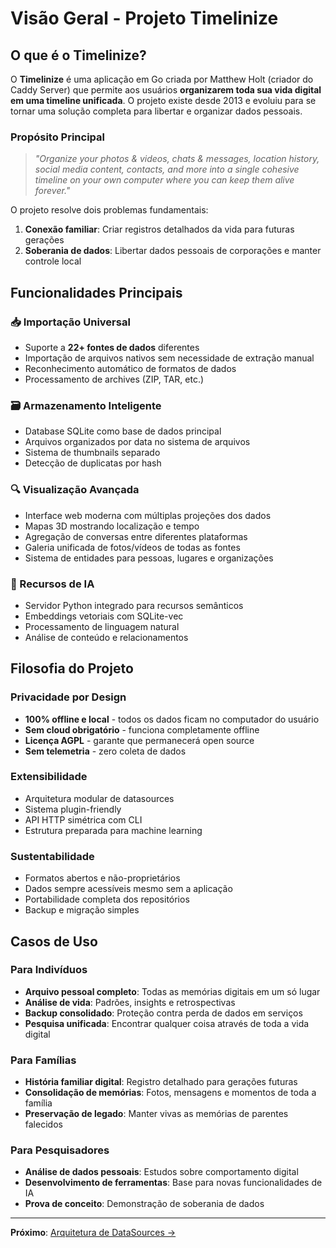 # Visão Geral - Projeto Timelinize

## O que é o Timelinize?

O **Timelinize** é uma aplicação em Go criada por Matthew Holt (criador do Caddy Server) que permite aos usuários **organizarem toda sua vida digital em uma timeline unificada**. O projeto existe desde 2013 e evoluiu para se tornar uma solução completa para libertar e organizar dados pessoais.

### Propósito Principal

> *"Organize your photos & videos, chats & messages, location history, social media content, contacts, and more into a single cohesive timeline on your own computer where you can keep them alive forever."*

O projeto resolve dois problemas fundamentais:
1. **Conexão familiar**: Criar registros detalhados da vida para futuras gerações
2. **Soberania de dados**: Libertar dados pessoais de corporações e manter controle local

## Funcionalidades Principais

### 📥 Importação Universal
- Suporte a **22+ fontes de dados** diferentes
- Importação de arquivos nativos sem necessidade de extração manual
- Reconhecimento automático de formatos de dados
- Processamento de archives (ZIP, TAR, etc.)

### 🗃️ Armazenamento Inteligente
- Database SQLite como base de dados principal
- Arquivos organizados por data no sistema de arquivos
- Sistema de thumbnails separado
- Detecção de duplicatas por hash

### 🔍 Visualização Avançada
- Interface web moderna com múltiplas projeções dos dados
- Mapas 3D mostrando localização e tempo
- Agregação de conversas entre diferentes plataformas
- Galeria unificada de fotos/vídeos de todas as fontes
- Sistema de entidades para pessoas, lugares e organizações

### 🤖 Recursos de IA
- Servidor Python integrado para recursos semânticos
- Embeddings vetoriais com SQLite-vec
- Processamento de linguagem natural
- Análise de conteúdo e relacionamentos

## Filosofia do Projeto

### Privacidade por Design
- **100% offline e local** - todos os dados ficam no computador do usuário
- **Sem cloud obrigatório** - funciona completamente offline
- **Licença AGPL** - garante que permanecerá open source
- **Sem telemetria** - zero coleta de dados

### Extensibilidade
- Arquitetura modular de datasources
- Sistema plugin-friendly
- API HTTP simétrica com CLI
- Estrutura preparada para machine learning

### Sustentabilidade
- Formatos abertos e não-proprietários
- Dados sempre acessíveis mesmo sem a aplicação
- Portabilidade completa dos repositórios
- Backup e migração simples

## Casos de Uso

### Para Indivíduos
- **Arquivo pessoal completo**: Todas as memórias digitais em um só lugar
- **Análise de vida**: Padrões, insights e retrospectivas
- **Backup consolidado**: Proteção contra perda de dados em serviços
- **Pesquisa unificada**: Encontrar qualquer coisa através de toda a vida digital

### Para Famílias
- **História familiar digital**: Registro detalhado para gerações futuras
- **Consolidação de memórias**: Fotos, mensagens e momentos de toda a família
- **Preservação de legado**: Manter vivas as memórias de parentes falecidos

### Para Pesquisadores
- **Análise de dados pessoais**: Estudos sobre comportamento digital
- **Desenvolvimento de ferramentas**: Base para novas funcionalidades de IA
- **Prova de conceito**: Demonstração de soberania de dados

---

**Próximo**: [Arquitetura de DataSources →](02-arquitetura-datasources.md)

